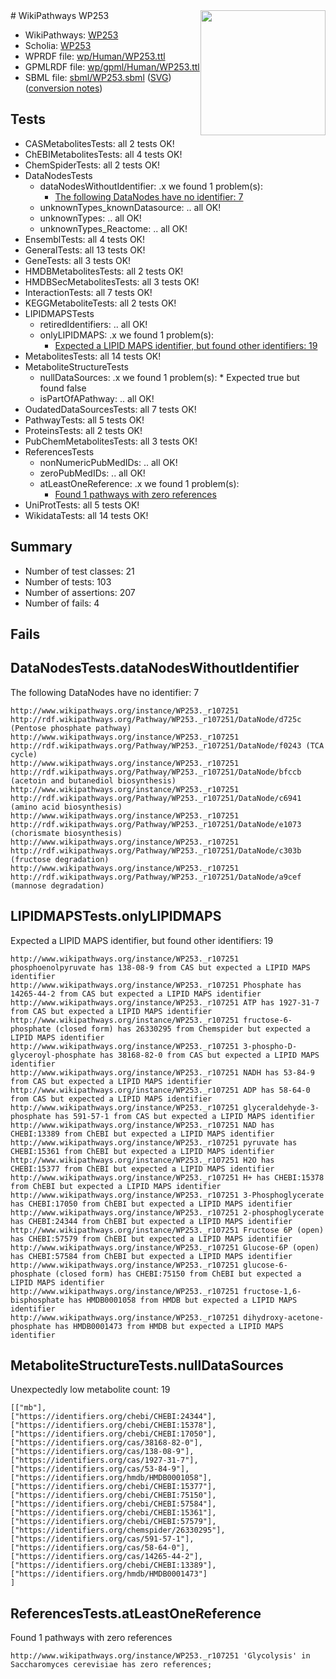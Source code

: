 <img style="float: right; width: 200px" src="../logo.png" />
# WikiPathways WP253

* WikiPathways: [WP253](https://identifiers.org/wikipathways:WP253)
* Scholia: [WP253](https://scholia.toolforge.org/wikipathways/WP253)
* WPRDF file: [wp/Human/WP253.ttl](../wp/Human/WP253.ttl)
* GPMLRDF file: [wp/gpml/Human/WP253.ttl](../wp/gpml/Human/WP253.ttl)
* SBML file: [sbml/WP253.sbml](../sbml/WP253.sbml) ([SVG](../sbml/WP253.svg)) ([conversion notes](../sbml/WP253.txt))

## Tests
* CASMetabolitesTests: all 2 tests OK!
* ChEBIMetabolitesTests: all 4 tests OK!
* ChemSpiderTests: all 2 tests OK!
* DataNodesTests
    * dataNodesWithoutIdentifier: .x we found 1 problem(s):
        * [The following DataNodes have no identifier: 7](#d2d32fa6)
    * unknownTypes_knownDatasource: .. all OK!
    * unknownTypes: .. all OK!
    * unknownTypes_Reactome: .. all OK!
* EnsemblTests: all 4 tests OK!
* GeneralTests: all 13 tests OK!
* GeneTests: all 3 tests OK!
* HMDBMetabolitesTests: all 2 tests OK!
* HMDBSecMetabolitesTests: all 3 tests OK!
* InteractionTests: all 7 tests OK!
* KEGGMetaboliteTests: all 2 tests OK!
* LIPIDMAPSTests
    * retiredIdentifiers: .. all OK!
    * onlyLIPIDMAPS: .x we found 1 problem(s):
        * [Expected a LIPID MAPS identifier, but found other identifiers: 19](#d0bfb681)
* MetabolitesTests: all 14 tests OK!
* MetaboliteStructureTests
    * nullDataSources: .x we found 1 problem(s):
            * Expected true but found false
    * isPartOfAPathway: .. all OK!
* OudatedDataSourcesTests: all 7 tests OK!
* PathwayTests: all 5 tests OK!
* ProteinsTests: all 2 tests OK!
* PubChemMetabolitesTests: all 3 tests OK!
* ReferencesTests
    * nonNumericPubMedIDs: .. all OK!
    * zeroPubMedIDs: .. all OK!
    * atLeastOneReference: .x we found 1 problem(s):
        * [Found 1 pathways with zero references](#35eb778e)
* UniProtTests: all 5 tests OK!
* WikidataTests: all 14 tests OK!


## Summary

* Number of test classes: 21
* Number of tests: 103
* Number of assertions: 207
* Number of fails: 4

## Fails

<a name="d2d32fa6" />

## DataNodesTests.dataNodesWithoutIdentifier

The following DataNodes have no identifier: 7
```
http://www.wikipathways.org/instance/WP253._r107251 http://rdf.wikipathways.org/Pathway/WP253._r107251/DataNode/d725c (Pentose phosphate pathway)
http://www.wikipathways.org/instance/WP253._r107251 http://rdf.wikipathways.org/Pathway/WP253._r107251/DataNode/f0243 (TCA cycle)
http://www.wikipathways.org/instance/WP253._r107251 http://rdf.wikipathways.org/Pathway/WP253._r107251/DataNode/bfccb (acetoin and butanediol biosynthesis)
http://www.wikipathways.org/instance/WP253._r107251 http://rdf.wikipathways.org/Pathway/WP253._r107251/DataNode/c6941 (amino acid biosynthesis)
http://www.wikipathways.org/instance/WP253._r107251 http://rdf.wikipathways.org/Pathway/WP253._r107251/DataNode/e1073 (chorismate biosynthesis)
http://www.wikipathways.org/instance/WP253._r107251 http://rdf.wikipathways.org/Pathway/WP253._r107251/DataNode/c303b (fructose degradation)
http://www.wikipathways.org/instance/WP253._r107251 http://rdf.wikipathways.org/Pathway/WP253._r107251/DataNode/a9cef (mannose degradation)
```

<a name="d0bfb681" />

## LIPIDMAPSTests.onlyLIPIDMAPS

Expected a LIPID MAPS identifier, but found other identifiers: 19
```
http://www.wikipathways.org/instance/WP253._r107251 phosphoenolpyruvate has 138-08-9 from CAS but expected a LIPID MAPS identifier
http://www.wikipathways.org/instance/WP253._r107251 Phosphate has 14265-44-2 from CAS but expected a LIPID MAPS identifier
http://www.wikipathways.org/instance/WP253._r107251 ATP has 1927-31-7 from CAS but expected a LIPID MAPS identifier
http://www.wikipathways.org/instance/WP253._r107251 fructose-6-phosphate (closed form) has 26330295 from Chemspider but expected a LIPID MAPS identifier
http://www.wikipathways.org/instance/WP253._r107251 3-phospho-D-glyceroyl-phosphate has 38168-82-0 from CAS but expected a LIPID MAPS identifier
http://www.wikipathways.org/instance/WP253._r107251 NADH has 53-84-9 from CAS but expected a LIPID MAPS identifier
http://www.wikipathways.org/instance/WP253._r107251 ADP has 58-64-0 from CAS but expected a LIPID MAPS identifier
http://www.wikipathways.org/instance/WP253._r107251 glyceraldehyde-3-phosphate has 591-57-1 from CAS but expected a LIPID MAPS identifier
http://www.wikipathways.org/instance/WP253._r107251 NAD has CHEBI:13389 from ChEBI but expected a LIPID MAPS identifier
http://www.wikipathways.org/instance/WP253._r107251 pyruvate has CHEBI:15361 from ChEBI but expected a LIPID MAPS identifier
http://www.wikipathways.org/instance/WP253._r107251 H2O has CHEBI:15377 from ChEBI but expected a LIPID MAPS identifier
http://www.wikipathways.org/instance/WP253._r107251 H+ has CHEBI:15378 from ChEBI but expected a LIPID MAPS identifier
http://www.wikipathways.org/instance/WP253._r107251 3-Phosphoglycerate has CHEBI:17050 from ChEBI but expected a LIPID MAPS identifier
http://www.wikipathways.org/instance/WP253._r107251 2-phosphoglycerate has CHEBI:24344 from ChEBI but expected a LIPID MAPS identifier
http://www.wikipathways.org/instance/WP253._r107251 Fructose 6P (open) has CHEBI:57579 from ChEBI but expected a LIPID MAPS identifier
http://www.wikipathways.org/instance/WP253._r107251 Glucose-6P (open) has CHEBI:57584 from ChEBI but expected a LIPID MAPS identifier
http://www.wikipathways.org/instance/WP253._r107251 glucose-6-phosphate (closed form) has CHEBI:75150 from ChEBI but expected a LIPID MAPS identifier
http://www.wikipathways.org/instance/WP253._r107251 fructose-1,6-bisphosphate has HMDB0001058 from HMDB but expected a LIPID MAPS identifier
http://www.wikipathways.org/instance/WP253._r107251 dihydroxy-acetone-phosphate has HMDB0001473 from HMDB but expected a LIPID MAPS identifier
```

<a name="91904192" />

## MetaboliteStructureTests.nullDataSources

Unexpectedly low metabolite count: 19
```
[["mb"],
["https://identifiers.org/chebi/CHEBI:24344"],
["https://identifiers.org/chebi/CHEBI:15378"],
["https://identifiers.org/chebi/CHEBI:17050"],
["https://identifiers.org/cas/38168-82-0"],
["https://identifiers.org/cas/138-08-9"],
["https://identifiers.org/cas/1927-31-7"],
["https://identifiers.org/cas/53-84-9"],
["https://identifiers.org/hmdb/HMDB0001058"],
["https://identifiers.org/chebi/CHEBI:15377"],
["https://identifiers.org/chebi/CHEBI:75150"],
["https://identifiers.org/chebi/CHEBI:57584"],
["https://identifiers.org/chebi/CHEBI:15361"],
["https://identifiers.org/chebi/CHEBI:57579"],
["https://identifiers.org/chemspider/26330295"],
["https://identifiers.org/cas/591-57-1"],
["https://identifiers.org/cas/58-64-0"],
["https://identifiers.org/cas/14265-44-2"],
["https://identifiers.org/chebi/CHEBI:13389"],
["https://identifiers.org/hmdb/HMDB0001473"]
]
```

<a name="35eb778e" />

## ReferencesTests.atLeastOneReference

Found 1 pathways with zero references
```
http://www.wikipathways.org/instance/WP253._r107251 'Glycolysis' in Saccharomyces cerevisiae has zero references; 
```

